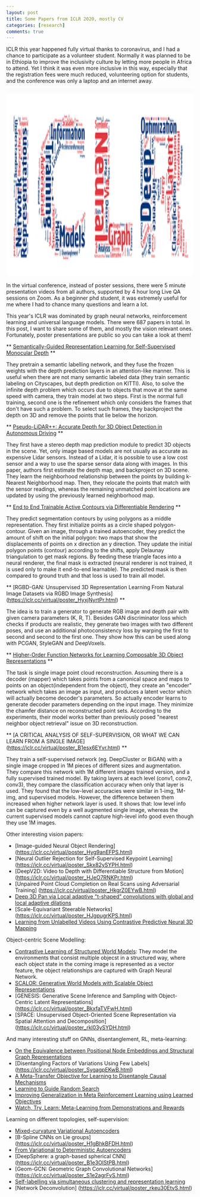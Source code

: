```yaml
---
layout: post
title: Some Papers from ICLR 2020, mostly CV
categories: [research]
comments: true
---
```


ICLR this year happened fully virtual thanks to coronavirus, and I had a chance to participate as a volunteer student. Normally it was planned to be in Ethiopia to improve the inclusivity culture by letting more people in Africa to attend. Yet I think it was even more inclusive in this way, especially that the registration fees were much reduced, volunteering option for students, and the conference was only a laptop and an internet away. 

<img src="/images/iclr.png" height="500">

In the virtual conference, instead of poster sessions, there were 5 minute presentation videos from all authors, supported by 4 hour long Live QA sessions on Zoom. As a beginner phd student, it was extremely useful for me where I had to chance many questions and learn a lot. 

This year's ICLR was dominated by graph neural networks, reinforcement learning and universal language models. There were 687 papers in total. In this post, I want to share some of them, and mostly the vision relevant ones. Fortunately, poster presentations are public so you can take a look at them!

** [Semantically-Guided Representation Learning for Self-Supervised Monocular Depth](https://iclr.cc/virtual/poster_ByxT7TNFvH.html) **

They pretrain a semantic labelling network, and they fuse the frozen weights with the depth prediction layers in an attention-like manner. This is useful when there are not many semantic labeled data (they train semantic labeling on Cityscapes, but depth prediction on KITTI). 
Also, to solve the infinite depth problem which occurs due to objects that move at the same speed with camera, they train model at two steps. First is the normal full training, second one is the refinement which only considers the frames that don't have such a problem. To select such frames, they backproject the depth on 3D and remove the points that lie below the horizon.

** [Pseudo-LiDAR++: Accurate Depth for 3D Object Detection in Autonomous Driving](https://iclr.cc/virtual/poster_BJedHRVtPB.html) **

They first have a stereo depth map prediction module to predict 3D objects in the scene. Yet, only image based models are not usually as accurate as expensive Lidar sensors. Instead of a Lidar, it is possible to use a low cost sensor and a way to use the sparse sensor data along with images. In this paper, authors first estimate the depth map, and backproject on 3D scene. They learn the neighborhood relationship between the points by building k-Nearest Neighborhood map. Then, they relocate the points that match with the sensor readings, whereas the remaining unmatched point locations are updated by using the previously learned neighborhood map.

** [End to End Trainable Active Contours via Differentiable Rendering](https://iclr.cc/virtual/poster_rkxawlHKDr.html) ** 

They predict segmentation contours by using polygons as a middle representation. They first initialize points as a circle shaped polygon-contour. Given an image, through a trained autoencoder, they predict the amount of shift on the initial polygon: two maps that show the displacements of points on x direction an y direction. They update the initial polygon points (contour) according to the shifts, apply Delaunay triangulation to get mask regions. By feeding these triangle faces into a neural renderer, the final mask is extracted (neural renderer is not trained, it is used only to make it end-to-end learnable). The predicted mask is then compared to ground truth and that loss is used to train all model. 

** [RGBD-GAN: Unsupervised 3D Representation Learning From Natural Image Datasets via RGBD Image Synthesis] (https://iclr.cc/virtual/poster_HyxjNyrtPr.html) ** 

The idea is to train a generator to generate RGB image and depth pair with given camera parameters (K, R, T). Besides GAN discriminator loss which checks if products are realistic, they generate two images with two different poses, and use an additional photoconsistency loss by warping the first to second and second to the first one. They show how this can be used along with PCGAN, StyleGAN and DeepVoxels.

** [Higher-Order Function Networks for Learning Composable 3D Object Representations](https://iclr.cc/virtual/poster_HJgfDREKDB.html) ** 

The task is single image point cloud reconstruction. Assuming there is a decoder (mapper) which takes points from a canonical space and maps to points on an object(independent from the object), they create an "encoder" network which takes an image as input, and produces a latent vector which will actually become decoder's parameters. So actually encoder learns to generate decoder parameters depending on the input image. They minimize the chamfer distance on reconstructed point sets. According to the experiments, their model works better than previously posed "nearest neighbor object retrieval" issue on 3D reconstruction.    

** [A CRITICAL ANALYSIS OF SELF-SUPERVISION, OR WHAT WE CAN LEARN FROM A SINGLE IMAGE] (https://iclr.cc/virtual/poster_B1esx6EYvr.html) ** 

They train a self-supervised network (eg. DeepCluster or BiGAN) with a single image cropped in 1M pieces of different sizes and augmentation. They compare this network with 1M different images trained version, and a fully supervised trained model. By taking layers at each level (conv1, conv2, conv3), they compare the classification accuracy when only that layer is used. They found that the low-level accuracies were similar in 1-img, 1M-img, and supervised models. However, the difference between them increased when higher network layer is used. It shows that: low level info can be captured even by a well augmented single image, whereas the current supervised models cannot capture high-level info good even though they use 1M images. 


Other interesting vision papers:

* [Image-guided Neural Object Rendering] (https://iclr.cc/virtual/poster_Hyg9anEFPS.html)
* [Neural Outlier Rejection for Self-Supervised Keypoint Learning] (https://iclr.cc/virtual/poster_Skx82ySYPH.html)
* [DeepV2D: Video to Depth with Differentiable Structure from Motion] (https://iclr.cc/virtual/poster_HJeO7RNKPr.html)
* [Unpaired Point Cloud Completion on Real Scans using Adversarial Training] (https://iclr.cc/virtual/poster_HkgrZ0EYwB.html)
* [Deep 3D Pan via Local adaptive "t-shaped" convolutions with global and local adaptive dilations](https://iclr.cc/virtual/poster_B1gF56VYPH.html)
* [Scale-Equivariant Steerable Networks] (https://iclr.cc/virtual/poster_HJgpugrKPS.html)
* [Learning from Unlabelled Videos Using Contrastive Predictive Neural 3D Mapping](https://iclr.cc/virtual/poster_BJxt60VtPr.html)


Object-centric Scene Modelling:

* [Contrastive Learning of Structured World Models](https://iclr.cc/virtual/poster_H1gax6VtDB.html): They model the environments that consist multiple objecst in a structured way, where each object state in the coming image is represented as a vector feature, the object relationships are captured with Graph Neural Network. 
* [SCALOR: Generative World Models with Scalable Object Representations](https://iclr.cc/virtual/poster_SJxrKgStDH.html)
* [GENESIS: Generative Scene Inference and Sampling with Object-Centric Latent Representations] (https://iclr.cc/virtual/poster_BkxfaTVFwH.html)
* [SPACE: Unsupervised Object-Oriented Scene Representation via Spatial Attention and Decomposition] (https://iclr.cc/virtual/poster_rkl03ySYDH.html)


And many interesting stuff on GNNs, disentanglement, RL, meta-learning:

* [On the Equivalence between Positional Node Embeddings and Structural Graph Representations](https://iclr.cc/virtual/poster_SJxzFySKwH.html)
* [Disentangling Factors of Variations Using Few Labels] (https://iclr.cc/virtual/poster_SygagpEKwB.html)
* [A Meta-Transfer Objective for Learning to Disentangle Causal Mechanisms](https://iclr.cc/virtual/poster_ryxWIgBFPS.html)
* [Learning to Guide Random Search](https://iclr.cc/virtual/poster_B1gHokBKwS.html)
* [Improving Generalization in Meta Reinforcement Learning using Learned Objectives](https://iclr.cc/virtual/poster_S1evHerYPr.html)
* [Watch, Try, Learn: Meta-Learning from Demonstrations and Rewards](https://iclr.cc/virtual/poster_SJg5J6NtDr.html)

Learning on different topologies, self-supervision:

* [Mixed-curvature Variational Autoencoders](https://iclr.cc/virtual/poster_S1g6xeSKDS.html)
* [B-Spline CNNs on Lie groups] (https://iclr.cc/virtual/poster_H1gBhkBFDH.html)
* [From Variational to Deterministic Autoencoders](https://iclr.cc/virtual/poster_S1g7tpEYDS.html)
* [DeepSphere: a graph-based spherical CNN] (https://iclr.cc/virtual/poster_B1e3OlStPB.html)
* [Geom-GCN: Geometric Graph Convolutional Networks] (https://iclr.cc/virtual/poster_S1e2agrFvS.html)
* [Self-labelling via simultaneous clustering and representation learning](https://iclr.cc/virtual/poster_Hyx-jyBFPr.html)
* [Network Deconvolution] (https://iclr.cc/virtual/poster_rkeu30EtvS.html)






